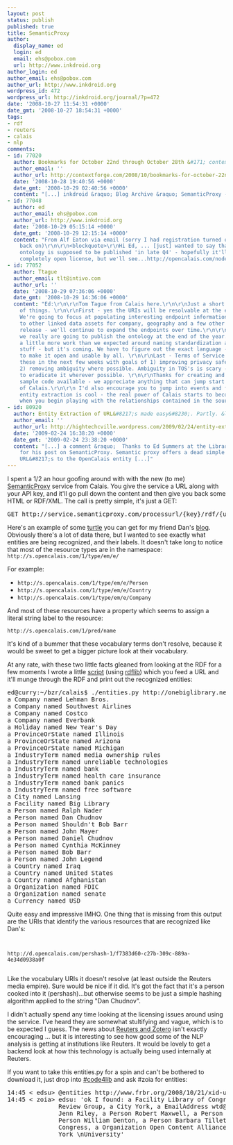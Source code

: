 ```yaml
---
layout: post
status: publish
published: true
title: SemanticProxy
author:
  display_name: ed
  login: ed
  email: ehs@pobox.com
  url: http://www.inkdroid.org
author_login: ed
author_email: ehs@pobox.com
author_url: http://www.inkdroid.org
wordpress_id: 472
wordpress_url: http://inkdroid.org/journal/?p=472
date: '2008-10-27 11:54:31 +0000'
date_gmt: '2008-10-27 18:54:31 +0000'
tags:
- rdf
- reuters
- calais
- nlp
comments:
- id: 77020
  author: Bookmarks for October 22nd through October 28th &#171; context:forge
  author_email: ''
  author_url: http://contextforge.com/2008/10/bookmarks-for-october-22nd-through-october-28th/
  date: '2008-10-28 19:40:56 +0000'
  date_gmt: '2008-10-29 02:40:56 +0000'
  content: "[...] inkdroid &raquo; Blog Archive &raquo; SemanticProxy - [...]"
- id: 77048
  author: ed
  author_email: ehs@pobox.com
  author_url: http://www.inkdroid.org
  date: '2008-10-29 05:15:14 +0000'
  date_gmt: '2008-10-29 12:15:14 +0000'
  content: "From Alf Eaton via email (sorry I had registration turned off Alf, it's
    back on)\r\n\r\n<blockquote>\r\nHi Ed, ... [just] wanted to say that the OpenCalais
    ontology is supposed to be published 'in late Q4' - hopefully it'll be under a
    completely open license, but we'll see...http://opencalais.com/node/489\r\n</blockquote>"
- id: 77052
  author: Ttague
  author_email: tlt@intivo.com
  author_url: ''
  date: '2008-10-29 07:36:06 +0000'
  date_gmt: '2008-10-29 14:36:06 +0000'
  content: "Ed:\r\n\r\nTom Tague from Calais here.\r\n\r\nJust a short note on a couple
    of things. \r\n\r\nFirst - yes the URIs will be resolvable at the end of the year.
    We're going to focus at populating interesting endpoint information and links
    to other linked data assets for company, geography and a few other types for that
    release - we'll continue to expand the endpoints over time.\r\n\r\nSecond - yes,
    we really are going to publish the ontology at the end of the year. This required
    a little more work than we expected around naming standardization and other boring
    stuff - but it's coming. We have to figure out the exact language - but we plan
    to make it open and usable by all. \r\n\r\nLast - Terms of Service. We'll be revisiting
    these in the next few weeks with goals of 1) improving privacy safeguards, and
    2) removing ambiguity where possible. Ambiguity in TOS's is scary - and we want
    to eradicate it wherever possible. \r\n\r\nThanks for creating and making the
    sample code available - we appreciate anything that can jump start people's usage
    of Calais.\r\n\r\n I'd also encourage you to jump into events and facts. While
    entity extraction is cool - the real power of Calais starts to become more apparent
    when you begin playing with the relationships contained in the source material.\r\n\r\nRegards,"
- id: 80920
  author: Entity Extraction of URL&#8217;s made easy&#8230;. Partly. &laquo; HighTechCville
  author_email: ''
  author_url: http://hightechcville.wordpress.com/2009/02/24/entity-extraction-of-urls-made-easy-partly/
  date: '2009-02-24 16:38:20 +0000'
  date_gmt: '2009-02-24 23:38:20 +0000'
  content: "[...] a comment &raquo;  Thanks to Ed Summers at the Library of Congress
    for his post on SemanticProxy. Semantic proxy offers a dead simple API for feeding
    URL&#8217;s to the OpenCalais entity [...]"
---
```

<p>I spent a 1/2 an hour goofing around with with the new (to me) <a href="http://semanticproxy.opencalais.com/">SemanticProxy</a> service from Calais. You  give the service a URL along with your API key, and it'll go pull down the content and then give you back some HTML or RDF/XML. The call is pretty simple, it's just a GET:</p>
<pre>
GET http://service.semanticproxy.com/processurl/{key}/rdf/{url}
</pre>
<p>Here's an example of some <a href="http://inkdroid.org/data/obl.txt">turtle</a> you can get for my friend Dan's <a href="http://onebiglibrary.net">blog</a>. Obviously there's a lot of data there, but I wanted to see exactly what entities are being recognized, and their labels. It doesn't take long to notice that most of the resource types are in the namespace: <code>http://s.opencalais.com/1/type/em/e/</code></p>
<p>For example:</p>
<ul>
<li><code>http://s.opencalais.com/1/type/em/e/Person</code></li>
<li><code>http://s.opencalais.com/1/type/em/e/Country</code></li>
<li><code>http://s.opencalais.com/1/type/em/e/Company</code></li>
</ul>
<p>And most of these resources have a property which seems to assign a literal string label to the resource:</p>
<p>  <code>http://s.opencalais.com/1/pred/name</code> </p>
<p>It's kind of a bummer that these vocabulary terms don't resolve, because it would be sweet to get a bigger picture look at their vocabulary.</p>
<p>At any rate, with these two little facts gleaned from looking at the RDF for a few moments I wrote a little <a href="http://inkdroid.org/bzr/calais/entities.py">script</a> (using <a href="http://rdflib.net">rdflib</a>) which you feed a URL and it'll munge through the RDF and print out the recognized entities:</p>
<pre>
ed@curry:~/bzr/calais$ ./entities.py http://onebiglibrary.net
a Company named Lehman Bros.
a Company named Southwest Airlines
a Company named Costco
a Company named Everbank
a Holiday named New Year's Day
a ProvinceOrState named Illinois
a ProvinceOrState named Arizona
a ProvinceOrState named Michigan
a IndustryTerm named media ownership rules
a IndustryTerm named unreliable technologies
a IndustryTerm named bank
a IndustryTerm named health care insurance
a IndustryTerm named bank panics
a IndustryTerm named free software
a City named Lansing
a Facility named Big Library
a Person named Ralph Nader
a Person named Dan Chudnov
a Person named Shouldn't Bob Barr
a Person named John Mayer
a Person named Daniel Chudnov
a Person named Cynthia McKinney
a Person named Bob Barr
a Person named John Legend
a Country named Iraq
a Country named United States
a Country named Afghanistan
a Organization named FDIC
a Organization named senate
a Currency named USD
</pre>
<p>Quite easy and impressive IMHO. One thing that is missing from this output are the URIs that identify the various resources that are recognized like Dan's:</p>
<p><code><br />
http://d.opencalais.com/pershash-1/f7383d60-c27b-309c-889a-4e34d0938a0f<br />
</code></p>
<p>Like the vocabulary URIs it doesn't resolve (at least outside the Reuters media empire). Sure would be nice if it did. It's got the fact that it's a person cooked into it (pershash)...but otherwise seems to be just a simple hashing algorithm applied to the string "Dan Chudnov".</p>
<p>I didn't actually spend any time looking at the licensing issues around using the service. I've heard they are somewhat stultifying and vague, which is to be expected I guess. The news about <a href="http://www.nature.com/nature/journal/v455/n7214/full/455708a.html">Reuters and Zotero</a> isn't exactly encouraging ... but it is interesting to see how good some of the NLP analysis is getting at institutions like Reuters. It would be lovely to get a backend look at how this technology is actually being used internally at Reuters.</p>
<p>If you want to take this entities.py for a spin and can't be bothered to download it, just drop into <a href="irc://chat.freenode.net/code4lib">#code4lib</a> and ask #zoia for entities:</p>
<pre>
14:45 < edsu> @entities http://www.frbr.org/2008/10/21/xid-updates-at-oclc
14:45 < zoia> edsu: 'ok I found: a Facility Library of Congress, a Company FRBR 
              Review Group, a City York, a EmailAddress wtd@pobox.com, a Person 
              Jenn Riley, a Person Robert Maxwell, a Person Arlene Taylor, a 
              Person William Denton, a Person Barbara Tillett, a Organization 
              Congress, a Organization Open Content Alliance, a Organization 
              York \nUniversity'
</pre>
